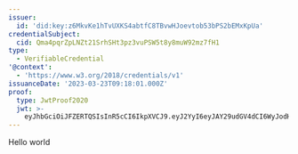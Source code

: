 ```yaml
---
issuer:
  id: 'did:key:z6MkvKe1hTvUXKS4abtfC8TBvwHJoevtob53bPS2bEMxKpUa'
credentialSubject:
  cid: Qma4pqrZpLNZt21SrhSHt3pz3vuPSW5t8y8muW92mz7fH1
type:
  - VerifiableCredential
'@context':
  - 'https://www.w3.org/2018/credentials/v1'
issuanceDate: '2023-03-23T09:18:01.000Z'
proof:
  type: JwtProof2020
  jwt: >-
    eyJhbGciOiJFZERTQSIsInR5cCI6IkpXVCJ9.eyJ2YyI6eyJAY29udGV4dCI6WyJodHRwczovL3d3dy53My5vcmcvMjAxOC9jcmVkZW50aWFscy92MSJdLCJ0eXBlIjpbIlZlcmlmaWFibGVDcmVkZW50aWFsIl0sImNyZWRlbnRpYWxTdWJqZWN0Ijp7ImNpZCI6IlFtYTRwcXJacExOWnQyMVNyaFNIdDNwejN2dVBTVzV0OHk4bXVXOTJtejdmSDEifX0sIm5iZiI6MTY3OTU2MzA4MSwiaXNzIjoiZGlkOmtleTp6Nk1rdktlMWhUdlVYS1M0YWJ0ZkM4VEJ2d0hKb2V2dG9iNTNiUFMyYkVNeEtwVWEifQ.-qafLXaMjtSBiGTDv-QEf8VN2Gq4_HmMhyIHLGEhPg2rCLwises7Wc-1g8L3rncfFxdPkvlg8eqmtOyOE9SCBw
---
```

Hello world
